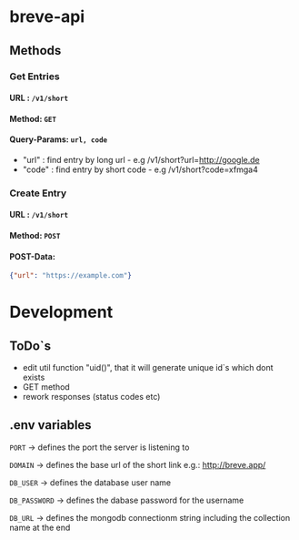 # breve-api

## Methods

### Get Entries

#### URL : `/v1/short`

#### Method: `GET`

#### Query-Params: `url, code` 

- "url" : find entry by long url - e.g /v1/short?url=http://google.de
- "code" : find entry by short code - e.g /v1/short?code=xfmga4


### Create Entry

#### URL : `/v1/short`

#### Method: `POST`

#### POST-Data: 
```json 
{"url": "https://example.com"} 
```

# Development

## ToDo`s

- edit util function "uid()", that it will generate unique id`s which dont exists
- GET method
- rework responses (status codes etc)

## .env variables

`PORT` -> defines the port the server is listening to

`DOMAIN` -> defines the base url of the short link e.g.: http://breve.app/

`DB_USER` -> defines the database user name

`DB_PASSWORD` -> defines the dabase password for the username

`DB_URL` -> defines the mongodb connectionm string including the collection name at the end


